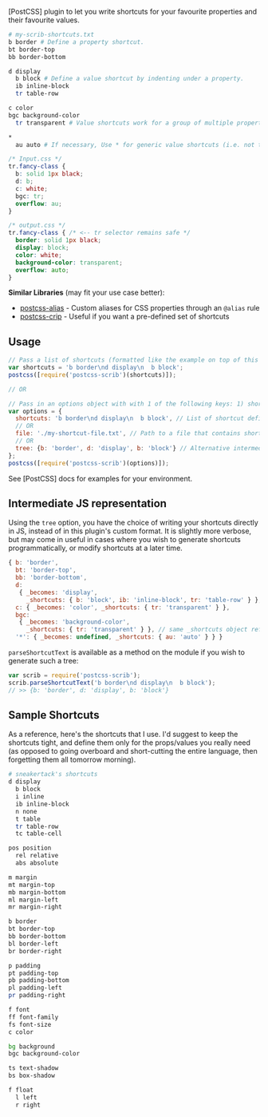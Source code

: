 [PostCSS] plugin to let you write shortcuts for your favourite properties and their favourite values.

```sh
# my-scrib-shortcuts.txt
b border # Define a property shortcut.
bt border-top
bb border-bottom

d display
  b block # Define a value shortcut by indenting under a property.
  ib inline-block
  tr table-row

c color
bgc background-color
  tr transparent # Value shortcuts work for a group of multiple properties too (seperate groups with double-newlines).

*
  au auto # If necessary, Use * for generic value shortcuts (i.e. not tied to any property).
```

```css
/* Input.css */
tr.fancy-class {
  b: solid 1px black;
  d: b;
  c: white;
  bgc: tr;
  overflow: au;
}
```

```css
/* output.css */
tr.fancy-class { /* <-- tr selector remains safe */
  border: solid 1px black;
  display: block;
  color: white;
  background-color: transparent;
  overflow: auto;
}
```

**Similar Libraries** (may fit your use case better):
- [postcss-alias](https://github.com/seaneking/postcss-alias) - Custom aliases for CSS properties through an `@alias` rule
- [postcss-crip](https://github.com/johnie/postcss-crip) - Useful if you want a pre-defined set of shortcuts

## Usage

```js
// Pass a list of shortcuts (formatted like the example on top of this readme) as a string to postcss-scrib
var shortcuts = 'b border\nd display\n  b block';
postcss([require('postcss-scrib')(shortcuts)]);

// OR

// Pass in an options object with with 1 of the following keys: 1) shortcuts, 2) file, or 3) tree.
var options = {
  shortcuts: 'b border\nd display\n  b block', // List of shortcut definitions
  // OR
  file: './my-shortcut-file.txt', // Path to a file that contains shortcut definitions (passed directly to fs.readFile).
  // OR
  tree: {b: 'border', d: 'display', b: 'block'} // Alternative intermediate JS representation.
};
postcss([require('postcss-scrib')(options)]);
```

See [PostCSS] docs for examples for your environment.

## Intermediate JS representation

Using the `tree` option, you have the choice of writing your shortcuts directly in JS, instead of in this plugin's custom format. It is slightly more verbose, but may come in useful in cases where you wish to generate shortcuts programmatically, or modify shortcuts at a later time.

```js
{ b: 'border',
  bt: 'border-top',
  bb: 'border-bottom',
  d:
   { _becomes: 'display',
     _shortcuts: { b: 'block', ib: 'inline-block', tr: 'table-row' } },
  c: { _becomes: 'color', _shortcuts: { tr: 'transparent' } },
  bgc:
   { _becomes: 'background-color',
     _shortcuts: { tr: 'transparent' } }, // same _shortcuts object reference as c.
  '*': { _becomes: undefined, _shortcuts: { au: 'auto' } } }
```

`parseShortcutText` is available as a method on the module if you wish to generate such a tree:

```js
var scrib = require('postcss-scrib');
scrib.parseShortcutText('b border\nd display\n  b block');
// >> {b: 'border', d: 'display', b: 'block'}
```

## Sample Shortcuts

As a reference, here's the shortcuts that I use. I'd suggest to keep the shortcuts tight, and define them only for the props/values you really need (as opposed to going overboard and short-cutting the entire language, then forgetting them all tomorrow morning).

```sh
# sneakertack's shortcuts
d display
  b block
  i inline
  ib inline-block
  n none
  t table
  tr table-row
  tc table-cell

pos position
  rel relative
  abs absolute

m margin
mt margin-top
mb margin-bottom
ml margin-left
mr margin-right

b border
bt border-top
bb border-bottom
bl border-left
br border-right

p padding
pt padding-top
pb padding-bottom
pl padding-left
pr padding-right

f font
ff font-family
fs font-size
c color

bg background
bgc background-color

ts text-shadow
bs box-shadow

f float
  l left
  r right

```
